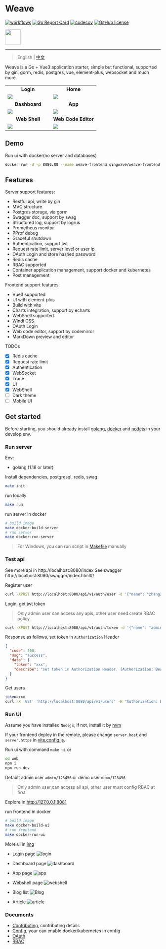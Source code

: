 # Weave

[![workflows](https://github.com/qingwave/weave/workflows/weave/badge.svg)](https://github.com/qingwave/weave/actions?query=workflow%3Aweave)
[![Go Report Card](https://goreportcard.com/badge/github.com/qingwave/weave)](https://goreportcard.com/report/github.com/qingwave/weave)
[![codecov](https://codecov.io/gh/qingwave/weave/branch/master/graph/badge.svg?token=B93TcvKqA6)](https://codecov.io/gh/qingwave/weave)
[![GitHub license](https://img.shields.io/github/license/qingwave/weave)](https://github.com/qingwave/weave/blob/master/LICENSE)

<img src="web/src/assets/weave.png" width="50px">

---

> English | [中文](README_zh.md)

Weave is a Go + Vue3 application starter, simple but functional, supported by gin, gorm, redis, postgres, vue, element-plus, websocket and much more.

<table>
  <tr>
     <td width="50%" align="center"><b>Login</b></td>
     <td width="50%" align="center"><b>Home</b></td>
  </tr>
  <tr>
     <td><img src="document/img/login.png"/></td>
     <td><img src="document/img/hello.png"/></td>
  </tr>
  <tr>
      <td width="50%" align="center"><b>Dashboard</b></td>
      <td width="50%" align="center"><b>App</b></td>
  </tr>
  <tr>
     <td><img src="document/img/dashboard.png"/></td>
     <td><img src="document/img/app.png"/></td>
  </tr>
  <tr>
      <td width="50%" align="center"><b>Web Shell</b></td>
      <td width="50%" align="center"><b>Web Code Editor</b></td>
  </tr>
  <tr>
     <td><img src="document/img/webshell.png"/></td>
     <td><img src="document/img/log.png"/></td>
  </tr>
</table>

## Demo

Run ui with docker(no server and databases)
```bash
docker run -d -p 8080:80 --name weave-frontend qingwave/weave-frontend:mock
```

## Features
Server support features:
- Restful api, write by gin
- MVC structure
- Postgres storage, via gorm
- Swagger doc, support by swag
- Structured log, support by logrus
- Prometheus monitor
- PProf debug
- Graceful shutdown
- Authentication, support jwt
- Request rate limit, server level or user ip
- OAuth Login and store hashed password
- Redis cache
- RBAC supported
- Container application management, support docker and kubernetes
- Post management

Frontend support features:
- Vue3 supported
- UI with element-plus
- Build with vite
- Charts integration, support by echarts
- WebShell supported
- Windi CSS
- OAuth Login
- Web code editor, support by codemirror
- MarkDown preview and editor

TODOs
- [x] Redis cache
- [x] Request rate limit
- [x] Authentication
- [x] WebSocket
- [x] Trace
- [x] UI
- [x] WebShell
- [ ] Dark theme
- [ ] Mobile UI 
## Get started
Before starting, you should already install [golang](https://go.dev/), [docker](https://docs.docker.com/engine/install/) and [nodejs](https://nodejs.org/en/download/) in your develop env.
### Run server

Env:
- golang (1.18 or later)

Install dependencies, postgresql, redis, swag 
```bash
make init
```

run locally
```bash
make run
```

run server in docker
```bash
# build image
make docker-build-server
# run server
make docker-run-server
```

> For Windows, you can run script in [Makefile](./Makefile) manually

### Test api
See more api in http://localhost:8080/index
See swagger http://localhost:8080/swagger/index.html#/

Register user
```bash
curl -XPOST http://localhost:8080/api/v1/auth/user -d '{"name": "zhang3", "email": "zhang3@t.com","password": "123456"}'
```

Login, get jwt token
> Only admin user can access any apis, other user need create RBAC policy
```bash
curl -XPOST http://localhost:8080/api/v1/auth/token -d '{"name": "admin", "password": "123456"}'
```
Response as follows, set token in `Authorization` Header
```json
{
  "code": 200,
  "msg": "success",
  "data": {
    "token": "xxx",
    "describe": "set token in Authorization Header, [Authorization: Bearer {token}]"
  }
}
```

Get users
```bash
token=xxx
curl -X 'GET' 'http://localhost:8080/api/v1/users' -H "Authorization: Bearer $token"
```

### Run UI
Assume you have installed `Nodejs`, if not, install it by [nvm](https://github.com/nvm-sh/nvm#install--update-script)

If your frontend deploy in the remote, please change `server.host` and `server.https` in [vite.config.js](./web/vite.config.js).

Run ui with command `make ui` or
```bash
cd web
npm i
npm run dev 
```

Default admin user `admin/123456`
or demo user `demo/123456`

> Only admin user can access all api, other user must config RBAC at first

Explore in http://127.0.0.1:8081

run frontend in docker
```bash
# build image
make docker-build-ui
# run frontend
make docker-run-ui
```

More ui in [img](./document/img/)

- Login page
![login](./document/img/login.png)

- Dashboard page
![dashboard](./document/img/dashboard.png)

- App page
![app](./document/img/app.png)

- Webshell page
![webshell](./document/img/webshell.png)

- Blog list
![Blog](./document/img/blog.png)

- Article
![article](./document/img/document.png)

### Documents
- [Contributing](./CONTRIBUTING.md), contributing details
- [Config](./config/app.yaml), your can enable docker/kubernetes in config
- [OAuth](./document/oauth.md)
- [RBAC](./document/authentication.md)
